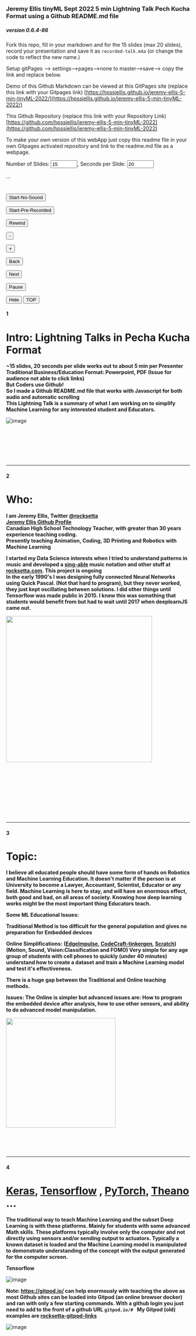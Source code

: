 
### Jeremy Ellis tinyML Sept 2022 5 min Lightning Talk Pech Kucha Format using a Github README.md file


##### version 0.6.4-86

Fork this repo, fill in your markdown and <html> for the 15 slides (max 20 slides), record your presentation and save it as ```recorded-talk.m4a``` (or change the code to reflect the new name.)
 
 Setup gitPages --> settings-->pages-->none to master-->save--> copy the link and replace below.

Demo of this Github Markdown can be viewed at this GitPages site (replace this link with your Gitpages link) [https://hpssjellis.github.io/jeremy-ellis-5-min-tinyML-2022/](https://hpssjellis.github.io/jeremy-ellis-5-min-tinyML-2022/)


This Github Repository (replace this link with your Repository Link) [https://github.com/hpssjellis/jeremy-ellis-5-min-tinyML-2022](https://github.com/hpssjellis/jeremy-ellis-5-min-tinyML-2022)

 To make your own version of this webApp just copy this readme file in your own Gitpages activated repository and link to the readme.md file as a webpage.

Number of Slides: <input type="text" id="myCountLinks" size="6" value="15" >, Seconds per Slide: <input type="text" id="myCountMax" size="6" value="20" >

<div id="myNumSlides" style=" position:sticky; top:0px; left:20px; height:25px; "> ...</div>  <br>

  









<div id="myStick"  style=" position:sticky; top:30px; display:inline; ">
 
 <input type=button value="Start-No-Sound" onclick="{
   document.getElementById('myStick').style.display = 'none';                                                 
   xSlide  = document.getElementById('myCountLinks').value; 
   myMainNum = document.getElementById('myCountMax').value;    
   myAudio01.pause();
   myAudio01.currentTime = 0;  
   myIndex = 0;  
   clearInterval(myLooper);  
   myCountUp = -1;
   carousel();  
}">
 
<input type=button value="Start-Pre-Recorded" onclick="{                                                        
   document.getElementById('myStick').style.display = 'none';   
   xSlide  = document.getElementById('myCountLinks').value; 
   myMainNum = document.getElementById('myCountMax').value;  
   myAudio01.pause();
   myAudio01.currentTime = 0;                                                
   myAudio01 = new Audio('recorded-talk.m4a');
   myAudio01.play(); 
   myIndex = 0;  
   clearInterval(myLooper);  
   carousel();                                                
}">  
 
  <input type=button value="Rewind" onclick="{
   myIndex = 0;  
   clearInterval(myLooper);
   clearInterval(myCounting);
   if (myAudio01.paused && myAudio01.currentTime > 0 && !myAudio01.ended) {
      } else {
         myAudio01.pause();
     }
}">   

 <input type=button value="-" onclick="{
   clearInterval(myLooper);
   clearInterval(myCounting);
   myIndex -= 1;    
   window.location.href='#'+myIndex;
}">   
  
<input type=button value="+" onclick="{
  clearInterval(myLooper);
  clearInterval(myCounting);
  myIndex += 1;  
  window.location.href='#'+myIndex;
}"> 
  
<input type=button value="Back" onclick="{
   myIndex = myIndex - 2;    
   if (myIndex <= 0){myIndex=0};                                      
   myNext();
}">   
  
<input type=button value="Next" onclick="{
   myNext();
}"> 
 
    
  
 <input id="myPause" type=button value="Pause" onclick="{ 
   clearInterval(myLooper);
   clearInterval(myCounting);
   if (this.value == 'Pause'){                                                     
       this.value = 'Play / Pause'; 
       if (myAudio01.paused && myAudio01.currentTime > 0 && !myAudio01.ended) {
      } else {
         myAudio01.pause();
     }
   } else {    
     myIndex -= 1; 
     myCountUp += 1;
     carousel();                                                 
     this.value = 'Pause';  
     if (myAudio01.paused && myAudio01.currentTime > 0 && !myAudio01.ended) {
         myAudio01.play();
      }                                                    
   }
}"> 
 
<input type=button value="Hide" onclick="{
   document.getElementById('myStick').style.display = 'none';
}"> 
  <input type=button value="TOP" onclick="{ 
   window.location.href='#top'; 
}">  
  
 </div>

#### 1
# Intro: Lightning Talks in Pecha Kucha Format

**~15 slides, 20 seconds per slide works out to about 5 min per Presenter**  
**Traditional Business/Education Format: Powerpoint, PDF (Issue for audience not able to click links)**  
**But Coders use Github!**  
**So I made a Github README.md file that works with Javascript for both audio and automatic scrolling**  
**This Lightning Talk is a summary of what I am working on to simplify Machine Learning for any interested student and Educators.**

![image](https://user-images.githubusercontent.com/5605614/176367069-0d77f700-2863-47e2-b0d8-7bdf8e0433b5.png)

 <br><br><br><br><br>
<hr>


#### 2
# Who:

**I am Jeremy Ellis, Twitter <a href="https://twitter.com/rocksetta">@rocksetta</a>**  
**<a href="https://github.com/hpssjellis"> Jeremy Ellis Github Profile</a>**   
**Canadian High School Technology Teacher, with greater than 30 years experience teaching coding.**   
**Presently teaching Animation, Coding, 3D Printing and Robotics with Machine Learning**  

**I started my Data Science interests when I tried to understand patterns in music and developed a <a href="http://www.keyfreemusic.com/keyfreemusic/">sing-able</a> music notation and other stuff at <a href="https://rocksetta.com/">rocksetta.com</a>. This project is ongoing**  
**In the early 1990's I was designing fully connected Neural Networks using Quick Pascal. (Not that hard to program), but they never worked, they just kept oscillating between solutions. I did other things until Tensorflow was made public in 2015. I knew this was something that students would benefit from but had to wait until 2017 when deeplearnJS came out.**
 
<img src="https://user-images.githubusercontent.com/5605614/176365703-37896963-67d5-48c5-bcb2-543fb5ed7c19.png" width = 400 />
 
<br><br><br><br><br><br><br><br>
<hr>


#### 3
# Topic: 
 
**I believe all educated people should have some form of hands on Robotics and Machine Learning Education. It doesn't matter if the person is at University to become a Lawyer, Accountant, Scientist, Educator or any field.  Machine Learning is here to stay, and will have an enormous effect, both good and bad, on all areas of society. Knowing how deep learning works might be the most important thing Educators teach.**  

**Some ML Educational Issues:**   

**Traditional Method is too difficult for the general population and gives no preparation for Embedded devices**

**Online Simplifications: (<a href="https://www.edgeimpulse.com/">EdgeImpulse</a>, <a href="https://ide.tinkergen.com/">CodeCraft-tinkergen</a>, <a href="https://scratch.mit.edu/studios/3995548/">Scratch</a>) (Motion, Sound, Vision:Classification and FOMO) Very simple for any age group of students with cell phones to quickly (under 40 minutes) understand how to create a dataset and train a Machine Learning model and test it's effectiveness.**  
 
**There is a huge gap between the Traditional and Online teaching methods.**  
 
**Issues: The Online is simpler but advanced issues are: How to program the embedded device after analysis, how to use other sensors, and ability to do advanced model manipulation.**   

<img src="https://user-images.githubusercontent.com/5605614/176488598-72170886-92d9-4263-9da8-12a6c602b022.png" width = 300 />

<br><br><br>
<hr>


#### 4
# <a href="https://keras.io/">Keras</a>, <a href="https://www.tensorflow.org/">Tensorflow</a> , <a href="https://pytorch.org/">PyTorch</a>, <a href="https://theano-pymc.readthedocs.io/en/latest/introduction.html">Theano</a> ...
 
**The traditional way to teach Machine Learning and the subset Deep Learning is with these platforms. Mainly for students with some advanced Math skills. These platforms typically involve only the computer and not directly using sensors and/or sending output to actuators. Typically a known dataset is loaded and the Machine Learning model is manipulated to demonstrate understanding of the concept with the output generated for the computer screen.** 
 
 **Tensorflow**

 ![image](https://user-images.githubusercontent.com/5605614/176306964-fbaff0bf-6e02-4f1a-a2db-e55132cecb70.png)

 
**Note: <a href="Gitpod.io">https://gitpod.io/</a> can help enormously with teaching the above as most Github sites can be loaded into Gitpod (an online browser docker) and ran with only a few starting commands. With a github login you just need to add to the front of a github URL ``` gitpod.io/#  ``` My Gitpod  (old) examples are <a href="https://hpssjellis.github.io/rocksetta-gitpod-links/">rocksetta-gitpod-links</a>**
 
![image](https://user-images.githubusercontent.com/5605614/176337919-108d2c72-6113-4195-a156-23e9775413b1.png)

<br><br><br><br><br><br><br><br><br><br><br><br><br><br><br><br><br>

<hr>

#### 5
# The $58.00 <a href="https://store-usa.arduino.cc/products/arduino-tiny-machine-learning-kit"> Arduino Tiny Machine Learning Kit</a>

**Very well supported by Harvard SEAS (School of Engineering and Applied Science) Education <a href="http://tinyml.seas.harvard.edu/">TinyMLEdu</a>  The Github at <a href="https://github.com/tinyMLx/courseware/tree/master/edX">tinyMLx Github</a>**
 
<img src="https://user-images.githubusercontent.com/5605614/176305111-3c0cc679-9b9e-4939-8e04-9d9a45f17435.png" width = 400 />
 
**Also by <a href="https://edgeimpulse.com/university">EdgeImpulse University</a> Github of the course at <a href="https://github.com/edgeimpulse/courseware-embedded-machine-learning">courseware-embedded-machine-learning</a>**

<img src="https://user-images.githubusercontent.com/5605614/176258229-111d35ef-e27f-4c83-9abf-e9e264306b73.png" width = 400 />  
**Often a university can get a few free sets of the Arduino Tiny Machine Learning Kits or other hardware from either of these groups.**

<br><br><br><br><br><br><br><br><br><br><br><br><br><br>
<hr>
 
#### 6
# <a href="https://www.amazon.ca/Raspberry-Model-2019-Quad-Bluetooth/dp/B07TD42S27">Raspberry Pi 4B</a>
**All RPI's and other single board computers such as the <a href="https://www.seeedstudio.com/NVIDIA-Jetson-Nano-2GB-Developer-Kit-Wireless-Adapter-Included-p-4707.html">NVIDIA® Jetson Nano™ 2GB Developer Kit </a> have the advantage of near full computer power with up to 40 pins for connectivity to sensors, actuators and built in Communication. Really the best situation, except for the larger amount of electricity used, hardware cost and larger size compared to other microcontrollers.**

![image](https://user-images.githubusercontent.com/5605614/176316438-fca02195-da34-4a78-b472-73345b93698e.png)
 
### TinyML should be inexpensive
**As Educators we purchase kits that allow students to experience many facets of Robotics and Embedded Machine Learning, however the big picture goal is for student's to be able to design specific combinations of components that they have a Proof of Concept that the components can do the job. The individual components can be very cheap. The $111 Arduino PortentaH7 chip costs $10.00**
 
<br><br><br><br><br><br><br><br><br><br>
<hr>


#### 7
# My Maker100 
**For the $111 <a href="https://store-usa.arduino.cc/products/portenta-h7">Arduino PortentaH7</a> with the $68 <a href="https://store-usa.arduino.cc/products/arduino-portenta-vision-shield-lora%C2%AE">LoRa Vision Shield</a> and/or $7 <a href="https://www.seeedstudio.com/Seeeduino-XIAO-Pre-Soldered-p-4747.html">Seeedstudio XIAO </a>  Github of my course at <a href="https://github.com/hpssjellis/maker100">https://github.com/hpssjellis/maker100</a>**

**My main Robotics and Machine Learning course is called <a href="https://github.com/hpssjellis/maker100">Maker 100</a> and is fully on Github, with plans to make all parts available for individual equipment purchase and a fully online component for technologically capable teenagers to complete before going to University.**

**I believe that Machine Learning needs to be taught within an understanding of Robotic sensors (flex, touch, light...), actuators (DC motors, stepper, servo, LED's... ), communication (Ethernet, WiFI, BLE, LoRa) and PCB design ( best PCB video <a href="https://www.youtube.com/watch?v=gjPNYMRA0m8&list=PLbKMtvtYbdPMZfzGuVTdc0MWKrFvU4nsu&index=3">here</a>). The Maker100 course quickly touches on all these areas and leaves more advanced topics to the as yet not developed <a href="https://github.com/hpssjellis/maker101">Maker101</a> course.**

![image](https://user-images.githubusercontent.com/5605614/176285054-ea98ff42-df6e-408a-b7c8-f480d5912d73.png)
 
<br><br><br><br><br><br><br><br><br><br>
<hr>



#### 8
# <a href="https://github.com/hpssjellis/portenta-pro-community-solutions">Portenta Pro Community Solutions </a> Arduino Library
**Has over 100 examples to help MBED Arduino Coders get up and running fast.** 
 
<img src="ppcs08-main.png" width = 800 />
 
<br><br><br><br><br><br><br><br><br><br>
<hr>


 
 
#### 9
# <a href="https://www.tensorflow.org/js/">TensorflowJS</a> Can reach a large Web capable audience
**In 2017 TensorflowJS was introduced originally as deeplearnJS, using TypeScript and some compiled Javascript. I spent a lot of time converting the @Google Brain code for Single page Vanilla Javascript that student's could use without installing anything, <a href="https://hpssjellis.github.io/beginner-tensorflowjs-examples-in-javascript/#tfjs-models">beginner-tensorflowjs-examples-in-javascript</a> In my opinion TensorflowJS is the best, most powerful platform to truly teach Machine Learning to the largest audience.**  
 
**Note: I have converted TensorflowJS models to arduino <a href="https://github.com/hpssjellis/my-examples-for-the-arduino-portentaH7/tree/master/m09-Tensoflow/tfjs-convert-to-arduino-header">here</a> but it is a bit complex and size is always an issue, much easier to work with EdgeImpulse!**


<img src="https://user-images.githubusercontent.com/5605614/176290714-58fa7196-fe53-4ce9-a77b-2687b4e757fa.png" width = "600" /> 

<br><br><br><br><br>
<hr>
 
#### 10
# Vanilla Javascript Single Page TensorflowJS
**A Working xOr example <a href="https://www.rocksetta.com/tensorflowjs/beginner-keras/20keras-xOr.html">here</a> that can be edited live and copied to your own website.**   
 
<img src="tensorflowJS-xor.png" width = "800" /> 

<br><br><br>
<hr>
 
#### 11
# WebSerial Possible Teaching Potential
**WebSerial is an interesting combination of microcontrollers with Javascript webpages such as TensorflowJS and working on Desktop or Android Cell Phone. See demo page <a href="https://hpssjellis.github.io/my-examples-of-arduino-webUSB-webSerial/public/webserial-and-polyfill.html">here</a> which has links to the Arduino files. Teaching power of TensorflowJS, cheap microcontroller to connect with Actuators (to do something), possibly connect with Sensors, but a cell phone has a lot of sensors built in. Interesting potential here for education with minimal cost. Any Grad students with a strong Javascript background interested in this?**   


<img src="https://user-images.githubusercontent.com/5605614/176287664-bd0f1893-c3df-4f50-bcc4-86091141569f.png" width = 700 />


**Combining WebSerial with EdgerImpulse WASM (Web Assembly) would be very interesting. See my WASM examples <a href="https://hpssjellis.github.io/my-examples-of-edge-impulse/public/index.html">here</a>. Note: these WASM assignments are very easy to get students to make and test on their cell phones.**
 
 
<hr>

#### 12
# Maker101 Advanced ML  

**EdgeImpulse expert Keras Mode for <a href="https://docs.edgeimpulse.com/docs/edge-impulse-studio/learning-blocks/object-detection/fomo-object-detection-for-constrained-devices#expert-mode-tips">Model Manipulation </a>**    
 
**Expert mode on EdgeImpulse is a must-learn area for advanced use of Machine Learning Models. Hopefully future videos will be on my playlist <a href="https://www.youtube.com/playlist?list=PL57Dnr1H_egsQPnEObWHPhK1Q4g_IDWcR">here<a/>.** 

<img src="https://user-images.githubusercontent.com/5605614/176312017-21b191b3-342e-4816-916c-6946190c8d37.png" width="300" />
 
**After Classification Coding What I found really interesting this year with my <a href="https://www.gearbots.org/stem-academy/">GearBotsBC</a> group was using EdgeImpulse models but then coding the results to drive a car. This model sensed the white line, but the processing of the information was very interesting to drive the car. This is on going.**
 
 
 
 
<img src="rccar.gif" width="140" />    <img src="https://user-images.githubusercontent.com/5605614/176314510-2caa178c-580d-4060-b15d-cec285d00b11.png" width="200" />    




<br><br><br><br><br><br><br>
<hr>

#### 13
# Boards other than the $57.50 <a href="https://store-usa.arduino.cc/products/arduino-tiny-machine-learning-kit">Arduino ML Kit</a> and $111 <a href="https://store-usa.arduino.cc/products/portenta-h7">PortentaH7</a> mentioned earlier)
1. The $5.40 USD [Seeeduino XIAO](https://www.seeedstudio.com/Seeeduino-XIAO-Arduino-Microcontroller-SAMD21-Cortex-M0+-p-4426.html)  Only a limited number of pins, but works with my Arduino MBED code<br><img src="https://user-images.githubusercontent.com/5605614/176248216-7a99f725-e3c6-4698-a1e5-56bfd34dcf54.png" width = 40/><br>
2. The $37 USD [Seeeduino Wio Terminal](https://www.seeedstudio.com/Wio-Terminal-p-4509.html) <br><img src="https://user-images.githubusercontent.com/5605614/176248954-38cad413-3c2d-47cb-84a3-60359ba7e863.png" width = 70/>   
3. The $115.00 USD [NiclaVision](https://store-usa.arduino.cc/products/nicla-vision?selectedStore=us) could be very good for Color Vision, sound and accelerometer Machine Learning <br><img src="https://user-images.githubusercontent.com/5605614/157479032-f93ac6e1-1139-4886-bf40-9dfc6e8c2b9c.png" width = 70/>
4. The $33.40 USD [Nano 33 Ble Sense](https://store.arduino.cc/usa/nano-33-ble-sense-with-headers) is very good for sound and accelerometer Machine Learning <br><img src="https://user-images.githubusercontent.com/5605614/176252302-5f9474d1-07cc-4912-ae73-cc96aaeed92c.png" width = 55/>
5. The $129 USD [Sony Spresense Kit](https://shop.framos.com/us/spresense) with Breakout Board and Camera and now works on the Arduino IDE. Absolutely nothing wrong with this board, I have just not yet got it doing Machine Learning on the Arduino IDE yet. Note: uses LED0, LED1, LED2, LED3 instead of LEDB, LEDG, LEDR <br><img src="https://user-images.githubusercontent.com/5605614/176248308-bad3aaa0-fa86-4b34-9a98-e140af242199.png"  width = 55/>
6. The $25.50 USD [Arduino Nano-RP2040-Connect](https://store.arduino.cc/usa/nano-rp2040-connect-with-headers) Is very new but has lots of potential over the RPI Pico as it has WiFi and BLE onboard and the $4 USD [RPI Pico](https://www.raspberrypi.org/products/raspberry-pi-pico/) Amazing board for the price. <br><img src="https://user-images.githubusercontent.com/5605614/176248392-4cfa47f3-5533-40eb-a8f6-00b2faef2ae8.png"  width = 20/> 
7. The $25.00 USD [ArducamPico-4ML](https://www.arducam.com/raspberry-pi-pico-machine-learning/) This board looks like it would be perfect for machine learning with a mini screen and camera but I have never got it properly working on the Arduino IDE.<br><img src="https://user-images.githubusercontent.com/5605614/176248456-b4cda708-2995-4f6b-8d02-47915015c2fb.png"  width = 50/> 
8. What boards will be available in 2023? Cheaper, faster, more efficient. 
 
 <br><br><br>
<hr>

#### 14
## <a href="https://www.voltera.io/">Voltera.io </a> at School PCB design
  
**<a href="https://www.voltera.io/">Voltera.io </a> is a possible educational solution, similar to a 3D printer, but for PCB's. Takes a set size small board, drills holes, manual install copper vias, prints traces, print solder paste, manual place SMD's (surface mount components), auto heat, long cool down. Uses very low temperature silver solder for through-hole-technology (THT) components.**  
 
**I have asked my school to purchase a V-One, but the $6000 USD price tag might be too steep. Perhaps someone has a suggestion for how to get a grant to get one of these?**  
 
 ![image](https://user-images.githubusercontent.com/5605614/176255114-435ef8c9-1989-4761-ae3b-daebea51492f.png)

 My animation/3D Printing students can do a lot of PCB design from this one 6 minute video <a href="https://www.youtube.com/watch?v=gjPNYMRA0m8&list=PLbKMtvtYbdPMZfzGuVTdc0MWKrFvU4nsu&index=2">here</a> about <a href="https://easyeda.com/">EasyEDA</a> and <a href="https://jlcpcb.com/">JLCPCB</a>. 
<br><br><br><br><br><br><br><br><br><br><br><br><br><br><br><br><br>
<hr>

#### 15
# Summary:
 
**I am Jeremy Ellis, Twitter <a href="https://twitter.com/rocksetta">@rocksetta</a> Canadian High School Technology Teacher.**
 
**<a href="https://github.com/hpssjellis"> Jeremy Ellis Github Profile</a>**
 
**Lots of ways to teach Machine Learning and even more will be available in the future.**  
 
**It is an exciting world with lots of changes due to Machine Learning, as Educators I feel we have a responsibilty to promote understanding of this new tool and not just Machine Learning but how it all fits together with Embedded Devices, Sensors, Actuators, Communication and PCB Design.**

 <img src="https://user-images.githubusercontent.com/5605614/176367428-196bd8d2-e10d-4030-9de0-09f150028431.png" width="400" /> 
 

 <br><br><br><br><br>
<hr>






<a href="#top">Top of page</a>





Template for this from <a href="https://github.com/hpssjellis/pecha-kucha-lightning-talks-template">pecha-kucha-lightning-talks-template</a>



 ### By Jeremy Ellis Twitter <a href="https://twitter.com/rocksetta">@Rocksetta </a> Use at your own Risk!


### By Jeremy Ellis Twitter @Rocksetta Use at your own Risk!
### Note when looking at the markdown none of the javascript buttons appear, you must go to your Gitpages Demo Link!
A few Javascript abilites do not work, such as hiding the code. So all the Javascript not in buttons is below. 

Note: 
1. Old ML presentation [here](https://hpssjellis.github.io/my-robotics-machine-learning-teaching-lightning-talk-pecha-kucha/)
2. Old TensorflowJS presentation [here](https://hpssjellis.github.io/lightening-talk-Pecha-Kucha-tensorflowjs/)
3. Pecha Kucha template [here](https://github.com/hpssjellis/pecha-kucha-lightning-talks-template)



<script>
 let myIndex = 1;
 let myLooper = 0;
 let myCounting = 0;
 let myMainNum = 20;   
 let myCountUp = 0;
 let xSlide = 3;
 let myAudio01 = new Audio();
 
;
function carousel() {
  clearInterval(myCounting);
  myCountUp = -1;
  var i;
;
  myIndex++;
  if (myIndex > xSlide) {myIndex = xSlide};    
  window.location.href='#'+myIndex;
  myCountDown();
  myCounting = setInterval(myCountDown, 1000);
  myLooper = setTimeout(carousel, myMainNum*1000); 
}
  
function myCountDown(){
  myCountUp++;
  if (myCountUp >= myMainNum ) {
    myCountUp = myMainNum;                              
  }
  if (myIndex >= xSlide && myMainNum == myCountUp){ 
     document.getElementById("myNumSlides").innerHTML = `&nbsp;&nbsp;&nbsp; Slide ${myIndex} of ${xSlide} slides. ALL DONE <input type=button value="Show"  style="height:25px; " onclick="{document.getElementById('myStick').style.display = 'inline'; }"> `;
     clearInterval(myCounting);             
     clearInterval(myLooper);  
  }
  else {    
     document.getElementById("myNumSlides").innerHTML = `&nbsp;&nbsp;&nbsp; Slide ${myIndex} of ${xSlide} slides. ${myMainNum-myCountUp} seconds remaining <input type=button value="Show" style="height:25px; " onclick="{document.getElementById('myStick').style.display = 'inline'; }"> `;
  }
}
;
function myNext(){   
  xSlide  = document.getElementById('myCountLinks').value; 
  myMainNum = document.getElementById('myCountMax').value;                        
  clearInterval(myLooper) ; 
  carousel();  
}  
;
</script>  
